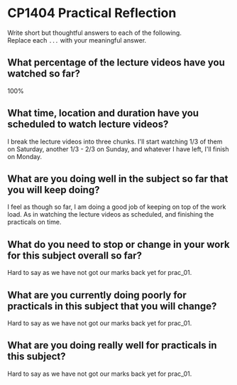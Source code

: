 # CP1404 Practical Reflection

Write short but thoughtful answers to each of the following.  
Replace each `...` with your meaningful answer.

## What percentage of the lecture videos have you watched so far?

100%

## What time, location and duration have you scheduled to watch lecture videos?

I break the lecture videos into three chunks. I'll start watching 1/3 of them on Saturday, another 1/3 - 2/3 on Sunday, and whatever I have left, I'll finish on Monday.
## What are you doing well in the subject so far that you will keep doing?

I feel as though so far, I am doing a good job of keeping on top of the work load. As in watching the lecture videos as scheduled, and finishing the practicals on time. 

## What do you need to stop or change in your work for this subject overall so far?

Hard to say as we have not got our marks back yet for prac_01. 

## What are you currently doing poorly for practicals in this subject that you will change?

Hard to say as we have not got our marks back yet for prac_01. 

## What are you doing really well for practicals in this subject?

Hard to say as we have not got our marks back yet for prac_01. 